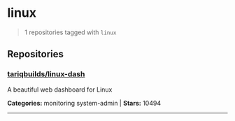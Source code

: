 # linux

> 1 repositories tagged with `linux`

## Repositories

### [tariqbuilds/linux-dash](https://github.com/tariqbuilds/linux-dash)

A beautiful web dashboard for Linux

**Categories:** monitoring system-admin  | **Stars:** 10494

---

